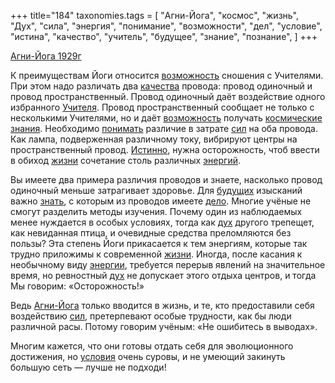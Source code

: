 +++
title="184"
taxonomies.tags = [
 "Агни-Йога",
 "космос",
 "жизнь",
 "Дух",
 "сила",
 "энергия",
 "понимание",
 "возможности",
 "дел",
 "условие",
 "истина",
 "качество",
 "учитель",
 "будущее",
 "знание",
 "познание",
]
+++

[Агни-Йога 1929г](/agni/1929)

К преимуществам Йоги относится [возможность](/tags/возможности) сношения с Учителями. При этом надо различать два [качества](/tags/качество) провода: провод одиночный и провод пространственный. Провод одиночный даёт воздействие одного избранного [Учителя](/tags/учитель). Провод пространственный сообщает не только с несколькими Учителями, но и даёт [возможность](/tags/возможности) получать [космические](/tags/космос) [знания](/tags/знание). Необходимо [понимать](/tags/понимание) различие в затрате [сил](/tags/сила) на оба провода. Как лампа, подверженная различному току, вибрируют центры на пространственный провод. [Истинно](/tags/истина), нужна осторожность, чтоб ввести в обиход [жизни](/tags/жизнь) сочетание столь различных [энергий](/tags/[энергия](/tags/энергия)).   

Вы имеете два примера различия проводов и знаете, насколько провод одиночный меньше затрагивает здоровье. Для [будущих](/tags/будущее) изысканий важно [знать](/tags/познание), с которым из проводов имеете [дело](/tags/дел). Многие учёные не смогут разделить методы изучения. Почему один из наблюдаемых менее нуждается в особых условиях, тогда как [дух](/tags/Дух) другого трепещет, как невиданная птица, и очевидные средства преломляются без пользы? Эта степень Йоги прикасается к тем энергиям, которые так трудно приложимы к современной [жизни](/tags/жизнь). Иногда, после касания к необычному виду [энергии](/tags/энергия), требуется перерыв явлений на значительное время, но ревностный [дух](/tags/Дух) не допускает этого отдыха центров, и тогда Мы говорим: «Осторожность!»   

Ведь [Агни-Йога](/tags/Агни-Йога) только вводится в жизнь, и те, кто предоставили себя воздействию [сил](/tags/сила), претерпевают особые трудности, как бы люди различной расы. Потому говорим учёным: «Не ошибитесь в выводах».   

Многим кажется, что они готовы отдать себя для эволюционного достижения, но [условия](/tags/условие) очень суровы, и не умеющий закинуть большую сеть — лучше не подходи!